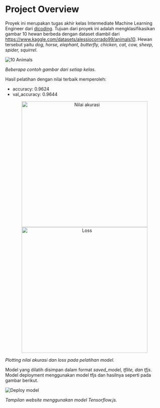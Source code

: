 <h1>Project Overview</h1>

Proyek ini merupakan tugas akhir kelas Intermediate Machine Learning Engineer dari [dicoding](https://www.dicoding.com/). Tujuan dari proyek ini adalah mengklasifikasikan gambar 10 hewan berbeda dengan dataset diambil dari <https://www.kaggle.com/datasets/alessiocorrado99/animals10>. Hewan tersebut yaitu *dog, horse, elephant, butterfly, chicken, cat, cow, sheep, spider, squirrel.*

<img src="https://github.com/user-attachments/assets/48e6f80d-df1f-404a-aedc-4023e9720bc9" alt="10 Animals">

*Beberapa contoh gambar dari setiap kelas.*

Hasil pelatihan dengan nilai terbaik memperoleh:
- accuracy: 0.9624
- val_accuracy: 0.9644

<p align="center">
  <img src="https://github.com/user-attachments/assets/1175e95e-1b5a-483c-bf0c-22c56da5e943" alt="Nilai akurasi" width="400"/>
  <img src="https://github.com/user-attachments/assets/9e13b5c0-c004-4c29-a020-bce9f8abab52" alt="Loss" width="400"/>
</p>

*Plotting nilai akurasi dan loss pada pelatihan model.*

Model yang dilatih disimpan dalam format *saved_model, tflite, dan tfjs*. Model deployment menggunakan model tfjs dan hasilnya seperti pada gambar berikut.

<img src="https://github.com/user-attachments/assets/bc00cb3e-02f6-41f3-aff0-8c8090d22916" alt="Deploy model">

*Tampilan website menggunakan model Tensorflow.js.*
